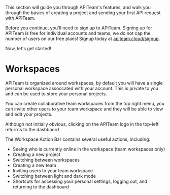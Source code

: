 <DocImage src="getting-started/dashboard.png" alt="The Dashboard"  adaptive />

This section will guide you through APITeam's features, and walk you through the basics of creating a project and sending your first API request with APITeam.

<DocContents />

Before you continue, you'll need to sign up to APITeam. Signing up for APITeam is free for individual accounts and teams, we do not cap the number of users on our free plans! Signup today at [apiteam.cloud/signup](https://apiteam.cloud/signup).

Now, let's get started!

# Workspaces

APITeam is organized around workspaces, by default you will have a single personal workspace assoccated with your account. This is private to you and can be used to store your personal projects.

You can create collaborative team workspaces from the top right menu, you can invite other users to your team workspace and they will be able to view and edit your projects.

Although not initially obvious, clicking on the APITeam logo in the top-left returrns to the dashbaord

The Workspace Action Bar contains several useful actions, including:
- Seeing who is currently online in the workspace (team workspaces only)
- Creating a new project
- Switching between workspaces
- Creating a new team
- Inviting users to your team workspace
- Switching between light and dark mode
- Shortcuts for accessing your personal settings, logging out, and returning to the dashboard

<DocImage src="getting-started/workspace-actions.png" alt="Workspace Actions" description="Workspace Actions are available from the top right menu" adaptive />

